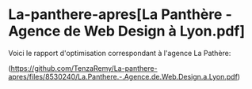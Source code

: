 # La-panthere-apres[La Panthère - Agence de Web Design à Lyon.pdf]

Voici le rapport d'optimisation correspondant à l'agence La Pathère:

(https://github.com/TenzaRemy/La-panthere-apres/files/8530240/La.Panthere.-.Agence.de.Web.Design.a.Lyon.pdf)
